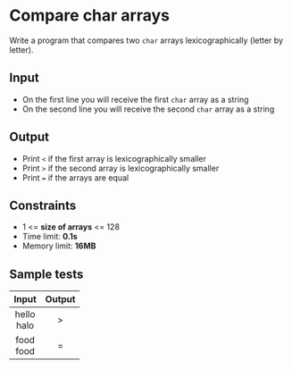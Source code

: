 # Compare char arrays
Write a program that compares two `char` arrays lexicographically (letter by letter).

## Input
- On the first line you will receive the first `char` array as a string
- On the second line you will receive the second `char` array as a string

## Output
- Print `<` if the first array is lexicographically smaller
- Print `>` if the second array is lexicographically smaller
- Print `=` if the arrays are equal

## Constraints
- 1 <= **size of arrays** <= 128
- Time limit: **0.1s**
- Memory limit: **16MB**

## Sample tests

| Input | Output |
|:-----:|:------:|
| hello<br>halo | > |
| food<br>food | = |
